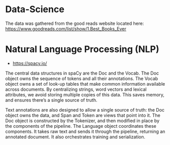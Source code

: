 # Data-Science

The data was gathered from the good reads website located here: https://www.goodreads.com/list/show/1.Best_Books_Ever

# Natural Language Processing (NLP)

- https://spacy.io/

The central data structures in spaCy are the Doc and the Vocab. The Doc object owns the sequence of tokens and all their annotations. The Vocab object owns a set of look-up tables that make common information available across documents. By centralizing strings, word vectors and lexical attributes, we avoid storing multiple copies of this data. This saves memory, and ensures there’s a single source of truth.

Text annotations are also designed to allow a single source of truth: the Doc object owns the data, and Span and Token are views that point into it. The Doc object is constructed by the Tokenizer, and then modified in place by the components of the pipeline. The Language object coordinates these components. It takes raw text and sends it through the pipeline, returning an annotated document. It also orchestrates training and serialization.
